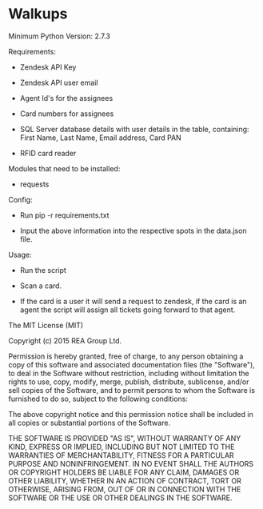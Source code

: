 # Walkups

Minimum Python Version: 2.7.3

Requirements: 

* Zendesk API Key
    
* Zendesk API user email

* Agent Id's for the assignees

* Card numbers for assignees

* SQL Server database details with user details in the table, containing:  First
  Name, Last Name, Email address, Card PAN
    

* RFID card reader

Modules that need to be installed: 
* requests

Config: 
* Run pip -r requirements.txt
    
* Input the above information into the respective spots in the data.json file.

Usage:
* Run the script
    
* Scan a card. 
    
* If the card is a user it will send a request to zendesk, if the card  is an agent the script will assign all tickets going forward to that  agent.





The MIT License (MIT)

Copyright (c) 2015 REA Group Ltd.

Permission is hereby granted, free of charge, to any person obtaining a copy
of this software and associated documentation files (the "Software"), to deal
in the Software without restriction, including without limitation the rights
to use, copy, modify, merge, publish, distribute, sublicense, and/or sell
copies of the Software, and to permit persons to whom the Software is
furnished to do so, subject to the following conditions:

The above copyright notice and this permission notice shall be included in all
copies or substantial portions of the Software.

THE SOFTWARE IS PROVIDED "AS IS", WITHOUT WARRANTY OF ANY KIND, EXPRESS OR
IMPLIED, INCLUDING BUT NOT LIMITED TO THE WARRANTIES OF MERCHANTABILITY,
FITNESS FOR A PARTICULAR PURPOSE AND NONINFRINGEMENT. IN NO EVENT SHALL THE
AUTHORS OR COPYRIGHT HOLDERS BE LIABLE FOR ANY CLAIM, DAMAGES OR OTHER
LIABILITY, WHETHER IN AN ACTION OF CONTRACT, TORT OR OTHERWISE, ARISING FROM,
OUT OF OR IN CONNECTION WITH THE SOFTWARE OR THE USE OR OTHER DEALINGS IN THE
SOFTWARE.
